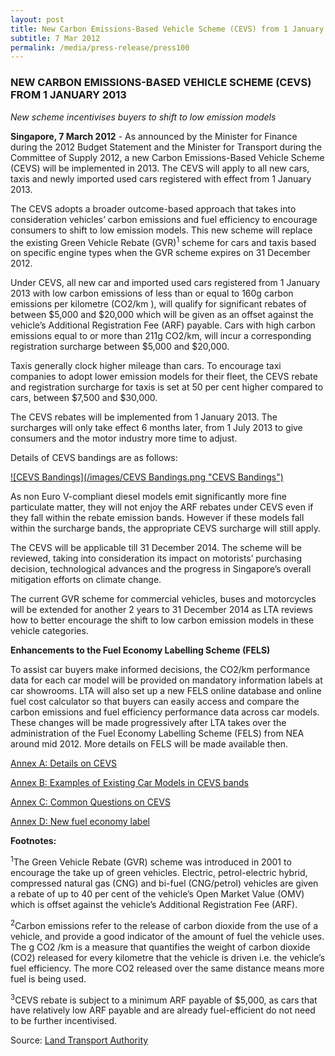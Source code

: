 ```yaml
---
layout: post
title: New Carbon Emissions-Based Vehicle Scheme (CEVS) from 1 January 2013
subtitle: 7 Mar 2012
permalink: /media/press-release/press100
---
```


### NEW CARBON EMISSIONS-BASED VEHICLE SCHEME (CEVS) FROM 1 JANUARY 2013

*New scheme incentivises buyers to shift to low emission models*

**Singapore, 7 March 2012** - As announced by the Minister for Finance during the 2012 Budget Statement and the Minister for Transport during the Committee of Supply 2012, a new Carbon Emissions-Based Vehicle Scheme (CEVS) will be implemented in 2013. The CEVS will apply to all new cars, taxis and newly imported used cars registered with effect from 1 January 2013.

The CEVS adopts a broader outcome-based approach that takes into consideration vehicles’ carbon emissions and fuel efficiency to encourage consumers to shift to low emission models. This new scheme will replace the existing Green Vehicle Rebate (GVR)<sup>1</sup> scheme for cars and taxis based on specific engine types when the GVR scheme expires on 31 December 2012.

Under CEVS, all new car and imported used cars registered from 1 January 2013 with low carbon emissions of less than or equal to 160g carbon emissions per kilometre (CO2/km ), will qualify for significant rebates of between $5,000 and $20,000 which will be given as an offset against the vehicle’s Additional Registration Fee (ARF) payable. Cars with high carbon emissions equal to or more than 211g CO2/km, will incur a corresponding registration surcharge between $5,000 and $20,000.

Taxis generally clock higher mileage than cars. To encourage taxi companies to adopt lower emission models for their fleet, the CEVS rebate and registration surcharge for taxis is set at 50 per cent higher compared to cars, between $7,500 and $30,000.

The CEVS rebates will be implemented from 1 January 2013. The surcharges will only take effect 6 months later, from 1 July 2013 to give consumers and the motor industry more time to adjust.

Details of CEVS bandings are as follows:

<a href="/images/CEVS Bandings.png" target="_blank"> ![CEVS Bandings](/images/CEVS Bandings.png "CEVS Bandings")</a>

As non Euro V-compliant diesel models emit significantly more fine particulate matter, they will not enjoy the ARF rebates under CEVS even if they fall within the rebate emission bands. However if these models fall within the surcharge bands, the appropriate CEVS surcharge will still apply.

The CEVS will be applicable till 31 December 2014. The scheme will be reviewed, taking into consideration its impact on motorists’ purchasing decision, technological advances and the progress in Singapore’s overall mitigation efforts on climate change.

The current GVR scheme for commercial vehicles, buses and motorcycles will be extended for another 2 years to 31 December 2014 as LTA reviews how to better encourage the shift to low carbon emission models in these vehicle categories.

**Enhancements to the Fuel Economy Labelling Scheme (FELS)**

To assist car buyers make informed decisions, the CO2/km performance data for each car model will be provided on mandatory information labels at car showrooms. LTA will also set up a new FELS online database and online fuel cost calculator so that buyers can easily access and compare the carbon emissions and fuel efficiency performance data across car models. These changes will be made progressively after LTA takes over the administration of the Fuel Economy Labelling Scheme (FELS) from NEA around mid 2012. More details on FELS will be made available then.

[<a href="https://www.lta.gov.sg/data/apps/news/press/2012/2012-03-07_CEV-Annex-A.pdf" target="_blank">Annex A: Details on CEVS </a>](https://www.lta.gov.sg/data/apps/news/press/2012/2012-03-07_CEV-Annex-A.pdf)

[<a href="https://www.lta.gov.sg/data/apps/news/press/2012/2012-03-07_CEV-Annex-B.pdf" target="_blank">Annex B: Examples of Existing Car Models in CEVS bands </a>](https://www.lta.gov.sg/data/apps/news/press/2012/2012-03-07_CEV-Annex-B.pdf)

[<a href="https://www.lta.gov.sg/data/apps/news/press/2012/2012-03-07_CEV-Annex-C.pdf" target="_blank">Annex C: Common Questions on CEVS </a>](https://www.lta.gov.sg/data/apps/news/press/2012/2012-03-07_CEV-Annex-C.pdf)

[<a href="https://www.lta.gov.sg/data/apps/news/press/2012/2012-03-07_CEV-Annex-D.pdf" target="_blank">Annex D: New fuel economy label </a>](https://www.lta.gov.sg/data/apps/news/press/2012/2012-03-07_CEV-Annex-D.pdf)

**Footnotes:**

<sup>1</sup>The Green Vehicle Rebate (GVR) scheme was introduced in 2001 to encourage the take up of green vehicles. Electric, petrol-electric hybrid, compressed natural gas (CNG) and bi-fuel (CNG/petrol) vehicles are given a rebate of up to 40 per cent of the vehicle’s Open Market Value (OMV) which is offset against the vehicle’s Additional Registration Fee (ARF).

<sup>2</sup>Carbon emissions refer to the release of carbon dioxide from the use of a vehicle, and provide a good indicator of the amount of fuel the vehicle uses. The g CO2 /km is a measure that quantifies the weight of carbon dioxide (CO2) released for every kilometre that the vehicle is driven i.e. the vehicle’s fuel efficiency. The more CO2 released over the same distance means more fuel is being used.

<sup>3</sup>CEVS rebate is subject to a minimum ARF payable of $5,000, as cars that have relatively low ARF payable and are already fuel-efficient do not need to be further incentivised.

Source: [<a href="https://www.lta.gov.sg/content/ltagov/en/newsroom.html?c=2&id=89ik82edclld4440jkx9761veiy5lgzhpgg3aq345d4p7ca5di#year-filter:path=default|mth-filter:path=default|paging:currentPage=0|paging:number=7" target="_blank">Land Transport Authority</a>](https://www.lta.gov.sg/content/ltagov/en/newsroom.html?c=2&id=89ik82edclld4440jkx9761veiy5lgzhpgg3aq345d4p7ca5di#year-filter:path=default|mth-filter:path=default|paging:currentPage=0|paging:number=7)